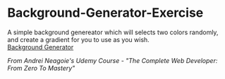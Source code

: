 # Background-Generator-Exercise
A simple background genereator which will selects two colors randomly, and create a gradient for you to use as you wish.	
[Background Generator](https://mviolet.github.io/Background-Generator-Exercise/ "Background Generator")

*From Andrei Neagoie's Udemy Course - "The Complete Web Developer: From Zero To Mastery"*